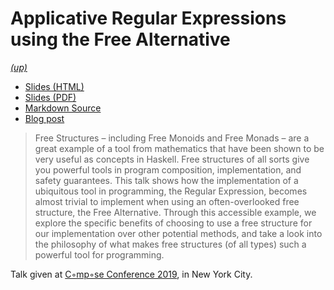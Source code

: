 Applicative Regular Expressions using the Free Alternative
==========================================================

*[(up)](http://talks.jle.im/. "Talks")*

-   [Slides (HTML)](http://talks.jle.im/composeconf-2019/free-alternative.html "Slides (HTML)")
-   [Slides (PDF)](http://talks.jle.im/composeconf-2019/free-alternative.pdf "Slides (PDF)")
-   [Markdown Source](https://github.com/mstksg/talks/tree/master/composeconf-2019/free-alternative.md "Markdown Source")
-   [Blog post](https://blog.jle.im/entry/free-alternative-regexp.html "Blog post")

> Free Structures – including Free Monoids and Free Monads – are a great
> example of a tool from mathematics that have been shown to be very
> useful as concepts in Haskell. Free structures of all sorts give you
> powerful tools in program composition, implementation, and safety
> guarantees. This talk shows how the implementation of a ubiquitous
> tool in programming, the Regular Expression, becomes almost trivial to
> implement when using an often-overlooked free structure, the Free
> Alternative. Through this accessible example, we explore the specific
> benefits of choosing to use a free structure for our implementation
> over other potential methods, and take a look into the philosophy of
> what makes free structures (of all types) such a powerful tool for
> programming.

Talk given at [C◦mp◦se Conference
2019](https://www.composeconference.org/2019/), in New York City.
